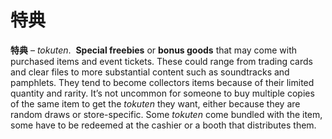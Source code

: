 # 特典

**特典** – *tokuten*.  **Special freebies** or **bonus goods** that may come with purchased items and event tickets. These could range from trading cards and clear files to more substantial content such as soundtracks and pamphlets. They tend to become collectors items because of their limited quantity and rarity. It’s not uncommon for someone to buy multiple copies of the same item to get the *tokuten* they want, either because they are random draws or store-specific. Some *tokuten* come bundled with the item, some have to be redeemed at the cashier or a booth that distributes them.
